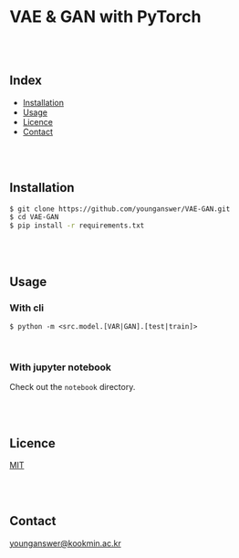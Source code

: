 # VAE & GAN with PyTorch

<br/><br/>

## Index

-   [Installation](#installation)
-   [Usage](#usage)
-   [Licence](#licence)
-   [Contact](#contact)

<br/><br/>

## Installation

```bash
$ git clone https://github.com/younganswer/VAE-GAN.git
$ cd VAE-GAN
$ pip install -r requirements.txt
```

<br/><br/>

## Usage

### With cli

```
$ python -m <src.model.[VAR|GAN].[test|train]>
```

<br/>

### With jupyter notebook

Check out the `notebook` directory.

<br/><br/>

## Licence

[MIT](./LICENSE)

<br/><br/>

## Contact

younganswer@kookmin.ac.kr
